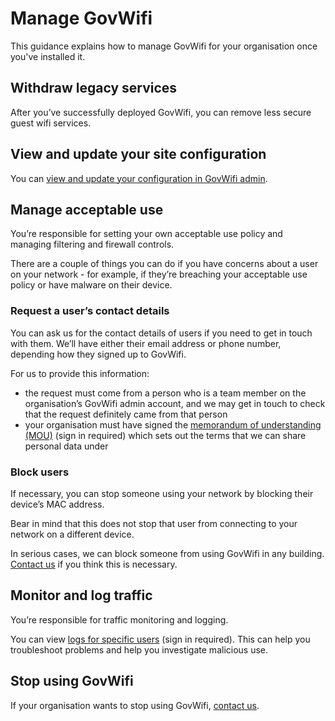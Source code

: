 # Manage GovWifi

This guidance explains how to manage GovWifi for your organisation once you've installed it.


## Withdraw legacy services

After you’ve successfully deployed GovWifi, you can remove less secure guest wifi services.


## View and update your site configuration

You can [view and update your configuration in GovWifi admin](https://admin.wifi.service.gov.uk/).

## Manage acceptable use

You’re responsible for setting your own acceptable use policy and managing filtering and firewall controls.

There are a couple of things you can do if you have concerns about a user on your network - for example, if they’re breaching your acceptable use policy or have malware on their device.

### Request a user’s contact details

You can ask us for the contact details of users if you need to get in touch with them. We’ll have either their email address or phone number, depending how they signed up to GovWifi.

For us to provide this information:

- the request must come from a person who is a team member on the organisation’s GovWifi admin account, and we may get in touch to check that the request definitely came from that person
- your organisation must have signed the [memorandum of understanding (MOU)](https://admin.wifi.service.gov.uk/mou) (sign in required) which sets out the terms that we can share personal data under

### Block users

If necessary, you can stop someone using your network by blocking their device’s MAC address.

Bear in mind that this does not stop that user from connecting to your network on a different device.

In serious cases, we can block someone from using GovWifi in any building. [Contact us](https://admin.wifi.service.gov.uk/help) if you think this is necessary.


## Monitor and log traffic

You’re responsible for traffic monitoring and logging.

You can view [logs for specific users](https://admin.wifi.service.gov.uk/logs/search/new) (sign in required). This can help you troubleshoot problems and help you investigate malicious use.  


## Stop using GovWifi

If your organisation wants to stop using GovWifi, [contact us](https://admin.wifi.service.gov.uk/help).

<!-- **Administration Platform**
**Add locations**
**Change admins**
**Request information** -->

